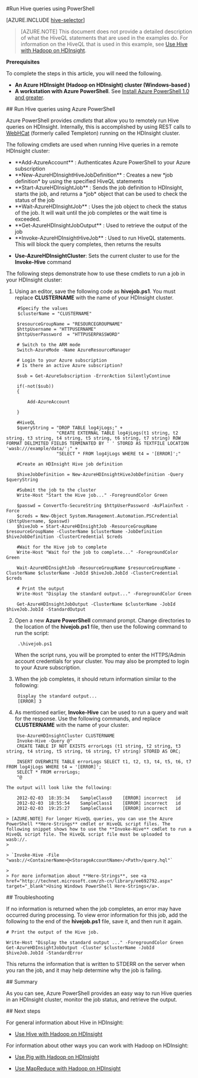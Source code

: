 <properties
   pageTitle="Use Hadoop Hive with PowerShell in HDInsight | Windows Azure"
   description="Use PowerShell to run Hive queries in Hadoop on HDInsight."
   services="hdinsight"
   documentationCenter=""
   authors="Blackmist"
   manager="paulettm"
   editor="cgronlun"
	tags="azure-portal"/>

<tags
	ms.service="hdinsight"
	ms.date="11/02/2015"
	wacn.date=""/>

#Run Hive queries using PowerShell

[AZURE.INCLUDE [hive-selector](../includes/hdinsight-selector-use-hive.md)]

<!-- deleted by customization
This document provides an example of using Azure PowerShell in the Azure Resource Group mode to run Hive queries in a Hadoop on HDInsight cluster. For using Azure PowerShell in the Azure Service mode, see [Run Hive queries using PowerShell ASM mode](/documentation/articles/hdinsight-hadoop-use-hive-powershell-v1).

-->
> [AZURE.NOTE] This document does not provide a detailed description of what the HiveQL statements that are used in the examples do. For information on the HiveQL that is used in this example, see [Use Hive with Hadoop on HDInsight](/documentation/articles/hdinsight-use-hive).


<!-- deleted by customization
**Prerequisites**
-->
<!-- keep by customization: begin -->
**<a id="prereq"></a> Prerequisites**
<!-- keep by customization: end -->

To complete the steps in this article, you will need the following.

- **An Azure HDInsight (Hadoop on HDInsight) cluster (Windows-based <!-- deleted by customization or Linux-based)** --><!-- keep by customization: begin --> )** <!-- keep by customization: end -->
- **A workstation with Azure PowerShell**. See [Install Azure PowerShell 1.0 and greater](/documentation/articles/hdinsight-administer-use-powershell#install-azure-powershell-10-and-greater).

<!-- deleted by customization
##Run Hive queries using Azure PowerShell
-->
<!-- keep by customization: begin -->
##<a id="powershell"></a> Run Hive queries using Azure PowerShell
<!-- keep by customization: end -->

Azure PowerShell provides *cmdlets* that allow you to remotely run Hive queries on HDInsight. Internally, this is accomplished by using REST calls to [WebHCat](https://cwiki.apache.org/confluence/display/Hive/WebHCat) (formerly called Templeton) running on the HDInsight cluster.

The following cmdlets are used when running Hive queries in a remote HDInsight cluster:

* <!-- deleted by customization **Add-AzureRmAccount** --><!-- keep by customization: begin --> **Add-AzureAccount** <!-- keep by customization: end -->: Authenticates Azure PowerShell to your Azure subscription

* <!-- deleted by customization **New-AzureRmHDInsightHiveJobDefinition** --><!-- keep by customization: begin --> **New-AzureHDInsightHiveJobDefinition** <!-- keep by customization: end -->: Creates a new *job definition* by using the specified HiveQL statements

* <!-- deleted by customization **Start-AzureRmHDInsightJob** --><!-- keep by customization: begin --> **Start-AzureHDInsightJob** <!-- keep by customization: end -->: Sends the job definition to HDInsight, starts the job, and returns a *job* object that can be used to check the status of the job

* <!-- deleted by customization **Wait-AzureRmHDInsightJob** --><!-- keep by customization: begin --> **Wait-AzureHDInsightJob** <!-- keep by customization: end -->: Uses the job object to check the status of the job. It will wait until the job completes or the wait time is exceeded.

* <!-- deleted by customization **Get-AzureRmHDInsightJobOutput** --><!-- keep by customization: begin --> **Get-AzureHDInsightJobOutput** <!-- keep by customization: end -->: Used to retrieve the output of the job

* <!-- deleted by customization **Invoke-AzureRmHDInsightHiveJob** --><!-- keep by customization: begin --> **Invoke-AzureHDInsightHiveJob** <!-- keep by customization: end -->: Used to run HiveQL statements. This will block the query completes, then returns the results

<!-- deleted by customization
* **Use-AzureRmHDInsightCluster**: Sets the current cluster to use for the **Invoke-AzureRmHDInsightHiveJob** command
-->
<!-- keep by customization: begin -->
* **Use-AzureHDInsightCluster**: Sets the current cluster to use for the **Invoke-Hive** command
<!-- keep by customization: end -->

The following steps demonstrate how to use these cmdlets to run a job in your HDInsight cluster:

1. Using an editor, save the following code as **hivejob.ps1**. You must replace **CLUSTERNAME** with the name of your HDInsight cluster.

		#Specify the values
		$clusterName = "CLUSTERNAME"
<!-- deleted by customization
		$creds=Get-Credential
        		
-->
<!-- keep by customization: begin -->
		$resourceGroupName = "RESOURCEGROUPNAME"
		$httpUsername = "HTTPUSERNAME"
		$httpUserPassword  = "HTTPUSERPASSWORD"

		# Switch to the ARM mode
		Switch-AzureMode -Name AzureResourceManager
		
<!-- keep by customization: end -->
		# Login to your Azure subscription
		# Is there an active Azure subscription?
<!-- deleted by customization
		$sub = Get-AzureRmSubscription -ErrorAction SilentlyContinue
-->
<!-- keep by customization: begin -->
		$sub = Get-AzureSubscription -ErrorAction SilentlyContinue
<!-- keep by customization: end -->
		if(-not($sub))
		{
<!-- deleted by customization
		    Add-AzureRmAccount
-->
<!-- keep by customization: begin -->
		    Add-AzureAccount
<!-- keep by customization: end -->
		}

		#HiveQL
		$queryString = "DROP TABLE log4jLogs;" +
				       "CREATE EXTERNAL TABLE log4jLogs(t1 string, t2 string, t3 string, t4 string, t5 string, t6 string, t7 string) ROW FORMAT DELIMITED FIELDS TERMINATED BY ' ' STORED AS TEXTFILE LOCATION 'wasb:///example/data/';" +
				       "SELECT * FROM log4jLogs WHERE t4 = '[ERROR]';"

		#Create an HDInsight Hive job definition
<!-- deleted by customization
		$hiveJobDefinition = New-AzureRmHDInsightHiveJobDefinition -Query $queryString 
-->
<!-- keep by customization: begin -->
		$hiveJobDefinition = New-AzureHDInsightHiveJobDefinition -Query $queryString 
<!-- keep by customization: end -->

		#Submit the job to the cluster
		Write-Host "Start the Hive job..." -ForegroundColor Green

<!-- deleted by customization
		$hiveJob = Start-AzureRmHDInsightJob -ClusterName $clusterName -JobDefinition $hiveJobDefinition -ClusterCredential $creds
-->
<!-- keep by customization: begin -->
		$passwd = ConvertTo-SecureString $httpUserPassword -AsPlainText -Force
		$creds = New-Object System.Management.Automation.PSCredential ($httpUsername, $passwd)
		$hiveJob = Start-AzureHDInsightJob -ResourceGroupName $resourceGroupName -ClusterName $clusterName -JobDefinition $hiveJobDefinition -ClusterCredential $creds
<!-- keep by customization: end -->


		#Wait for the Hive job to complete
		Write-Host "Wait for the job to complete..." -ForegroundColor Green
<!-- deleted by customization
		Wait-AzureRmHDInsightJob -ClusterName $clusterName -JobId $hiveJob.JobId -ClusterCredential $creds

        #Get the cluster info so we can get the resource group, storage, etc.
        $clusterInfo = Get-AzureRmHDInsightCluster -ClusterName $clusterName
        $resourceGroup = $clusterInfo.ResourceGroup
        $storageAccountName=$clusterInfo.DefaultStorageAccount.split('.')[0]
        $container=$clusterInfo.DefaultStorageContainer
        $storageAccountKey=Get-AzureRmStorageAccountKey `
            -Name $storageAccountName `
            -ResourceGroupName $resourceGroup `
            | %{ $_.Key1 }
-->
<!-- keep by customization: begin -->
		Wait-AzureHDInsightJob -ResourceGroupName $resourceGroupName -ClusterName $clusterName -JobId $hiveJob.JobId -ClusterCredential $creds

<!-- keep by customization: end -->
		# Print the output
		Write-Host "Display the standard output..." -ForegroundColor Green
<!-- deleted by customization
		Get-AzureRmHDInsightJobOutput `
            -Clustername $clusterName `
            -JobId $hiveJob.JobId `
            -DefaultContainer $container `
            -DefaultStorageAccountName $storageAccountName `
            -DefaultStorageAccountKey $storageAccountKey `
            -HttpCredential $creds
-->
<!-- keep by customization: begin -->
		Get-AzureHDInsightJobOutput -ClusterName $clusterName -JobId $hiveJob.JobId -StandardOutput 

<!-- keep by customization: end -->
            
2. Open a new **Azure PowerShell** command prompt. Change directories to the location of the **hivejob.ps1** file, then use the following command to run the script:

		.\hivejob.ps1

    When the script runs, you will be prompted to enter the HTTPS/Admin account credentials for your cluster. You may also be prompted to login to your Azure subscription.
    
7. When the job completes, it should return information similar to the following:

		Display the standard output...
		[ERROR]	3

4. As mentioned earlier, **Invoke-Hive** can be used to run a query and wait for the response. Use the following commands, and replace **CLUSTERNAME** with the name of your cluster:

<!-- deleted by customization
        Use-AzureRmHDInsightCluster -ClusterName $clusterName
        #Get the cluster info so we can get the resource group, storage, etc.
        $clusterInfo = Get-AzureRmHDInsightCluster -ClusterName $clusterName
        $resourceGroup = $clusterInfo.ResourceGroup
        $storageAccountName=$clusterInfo.DefaultStorageAccount.split('.')[0]
        $container=$clusterInfo.DefaultStorageContainer
        $storageAccountKey=Get-AzureRmStorageAccountKey `
            -Name $storageAccountName `
            -ResourceGroupName $resourceGroup `
            | %{ $_.Key1 }
        Invoke-AzureRmHDInsightHiveJob `
            -StatusFolder "wasb:///example/statusout" `
            -DefaultContainer $container `
            -DefaultStorageAccountName $storageAccountName `
            -DefaultStorageAccountKey $storageAccountKey `
            -Query @"
        CREATE TABLE IF NOT EXISTS errorLogs (t1 string, t2 string, t3 string, t4 string, t5 string, t6 string, t7 string) STORED AS ORC;
-->
<!-- keep by customization: begin -->
        Use-AzureHDInsightCluster CLUSTERNAME
		Invoke-Hive -Query @"
		CREATE TABLE IF NOT EXISTS errorLogs (t1 string, t2 string, t3 string, t4 string, t5 string, t6 string, t7 string) STORED AS ORC;
<!-- keep by customization: end -->
        INSERT OVERWRITE TABLE errorLogs SELECT t1, t2, t3, t4, t5, t6, t7 FROM log4jLogs WHERE t4 = '[ERROR]';
        SELECT * FROM errorLogs;
        "@

	The output will look like the following:

		2012-02-03	18:35:34	SampleClass0	[ERROR]	incorrect	id
		2012-02-03	18:55:54	SampleClass1	[ERROR]	incorrect	id
		2012-02-03	19:25:27	SampleClass4	[ERROR]	incorrect	id

	> [AZURE.NOTE] For longer HiveQL queries, you can use the Azure PowerShell **Here-Strings** cmdlet or HiveQL script files. The following snippet shows how to use the **Invoke-Hive** cmdlet to run a HiveQL script file. The HiveQL script file must be uploaded to wasb://.
	>
<!-- deleted by customization
	> `Invoke-AzureRmHDInsightHiveJob -File "wasb://<ContainerName>@<StorageAccountName>/<Path>/query.hql"`
-->
<!-- keep by customization: begin -->
	> `Invoke-Hive -File "wasb://<ContainerName>@<StorageAccountName>/<Path>/query.hql"`
<!-- keep by customization: end -->
	>
	> For more information about **Here-Strings**, see <a href="http://technet.microsoft.com/zh-cn/library/ee692792.aspx" target="_blank">Using Windows PowerShell Here-Strings</a>.

<!-- deleted by customization
##Troubleshooting
-->
<!-- keep by customization: begin -->
##<a id="troubleshooting"></a> Troubleshooting
<!-- keep by customization: end -->

If no information is returned when the job completes, an error may have occurred during processing. To view error information for this job, add the following to the end of the **hivejob.ps1** file, save it, and then run it again.

	# Print the output of the Hive job.
<!-- deleted by customization
	Get-AzureRmHDInsightJobOutput `
            -Clustername $clusterName `
            -JobId $job.JobId `
            -DefaultContainer $container `
            -DefaultStorageAccountName $storageAccountName `
            -DefaultStorageAccountKey $storageAccountKey `
            -HttpCredential $creds `
            -DisplayOutputType StandardError
-->
<!-- keep by customization: begin -->
	Write-Host "Display the standard output ..." -ForegroundColor Green
	Get-AzureHDInsightJobOutput -Cluster $clusterName -JobId $hiveJob.JobId -StandardError
<!-- keep by customization: end -->

This returns the information that is written to STDERR on the server when you ran the job, and it may help determine why the job is failing.

<!-- deleted by customization
##Summary
-->
<!-- keep by customization: begin -->
##<a id="summary"></a> Summary
<!-- keep by customization: end -->

As you can see, Azure PowerShell provides an easy way to run Hive queries in an HDInsight cluster, monitor the job status, and retrieve the output.

<!-- deleted by customization
##Next steps
-->
<!-- keep by customization: begin -->
##<a id="nextsteps"></a> Next steps
<!-- keep by customization: end -->

For general information about Hive in HDInsight:

* [Use Hive with Hadoop on HDInsight](/documentation/articles/hdinsight-use-hive)

For information about other ways you can work with Hadoop on HDInsight:

* [Use Pig with Hadoop on HDInsight](/documentation/articles/hdinsight-use-pig)

* [Use MapReduce with Hadoop on HDInsight](/documentation/articles/hdinsight-use-mapreduce)
